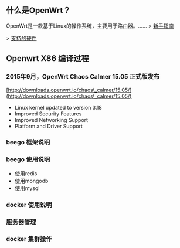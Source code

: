 ## 什么是OpenWrt？

OpenWrt是一款基于Linux的操作系统，主要用于路由器。…… \> [新手指南](/docs/beginners-guide/)

\> [支持的硬件](/docs/supported-devices/)

## Openwrt X86 编译过程

### 2015年9月，OpenWrt Chaos Calmer 15.05 正式版发布

[http://downloads.openwrt.io/chaos\_calmer/15.05/](http://downloads.openwrt.io/chaos\_calmer/15.05/)

 * Linux kernel updated to version 3.18
 * Improved Security Features
 * Improved Networking Support
 * Platform and Driver Support

### beego 框架说明


### beego 使用说明
 * 使用redis
 * 使用mongodb
 * 使用mysql
 

### docker 使用说明


### 服务器管理

### docker 集群操作

